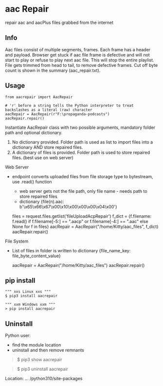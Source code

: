 aac Repair
==========
repair aac and aacPlus files grabbed from the internet

Info
----
Aac files consist of multiple segments, frames. Each frame has a header and payload. 
Browser get stuck if aac file frame is defective and will not start to play or refuse to play next aac file.
This will stop the entire playlist.
File gets trimmed from head to tail, to remove defective frames. 
Cut off byte count is shown in the summary (aac_repair.txt). 

Usage
-----
    from aacrepair import AacRepair
    
    # 'r' before a string tells the Python interpreter to treat backslashes as a literal (raw) character
    aacRepair = AacRepair(r"F:\propaganda-podcasts")
    aacRepair.repair()
    
Instantiate AacRepair class with two possible arguments, mandatory folder path and optional dictionary. 
1. No dictionary provided. Folder path is used as list to import files into a dictionary AND store repaired files.
2. A dictionary of files is provided. Folder path is used to store repaired files. (best use on web server)


Web Server
* endpoint converts uploaded files from file storage type to bytestream, use .read() function
   * web server gets not the file path, only file name - needs path to store repaired files
   * dictionary {file(n).aac: b'\x65\x66\x67\x00\x10\x00\x00\x00\x04\x00'}


    files = request.files.getlist('fileUploadAcpRepair')
    f_dict = {f.filename: f.read() if f.filename[-5:] == ".aacp" or f.filename[-4:] == ".aac" else None for f in files}
    aacRepair = AacRepair("/home/Kitty/aac_files", f_dict)
    aacRepair.repair()

File System
* List of files in folder is written to dictionary {file_name_key: file_byte_content_value}


    aacRepair = AacRepair("/home/Kitty/aac_files")
    aacRepair.repair()



pip install
-----------
    """ xxs Linux xxs """
    $ pip3 install aacrepair

    """ xxm Windows xxm """
    > pip install aacrepair


Uninstall
---
Python user:

* find the module location
* uninstall and then remove remnants

>$ pip3 show aacrepair

>$ pip3 uninstall aacrepair

Location: ... /python310/site-packages

